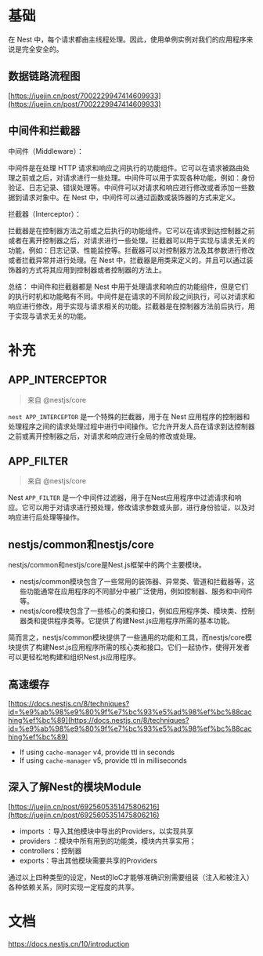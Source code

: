 # 基础

在 Nest 中，每个请求都由主线程处理。因此，使用单例实例对我们的应用程序来说是完全安全的。



## 数据链路流程图

[https://juejin.cn/post/7002229947414609933](https://juejin.cn/post/7002229947414609933)



## 中间件和拦截器

中间件（Middleware）：

中间件是在处理 HTTP 请求和响应之间执行的功能组件。它可以在请求被路由处理之前或之后，对请求进行一些处理。中间件可以用于实现各种功能，例如：身份验证、日志记录、错误处理等。中间件可以对请求和响应进行修改或者添加一些数据到请求对象中。在 Nest 中，中间件可以通过函数或装饰器的方式来定义。

拦截器（Interceptor）：

拦截器是在控制器方法之前或之后执行的功能组件。它可以在请求到达控制器之前或者在离开控制器之后，对请求进行一些处理。拦截器可以用于实现与请求无关的功能，例如：日志记录、性能监控等。拦截器可以对控制器方法及其参数进行修改或者拦截异常并进行处理。在 Nest 中，拦截器是用类来定义的，并且可以通过装饰器的方式将其应用到控制器或者控制器的方法上。

总结： 中间件和拦截器都是 Nest 中用于处理请求和响应的功能组件，但是它们的执行时机和功能略有不同。中间件是在请求的不同阶段之间执行，可以对请求和响应进行修改，用于实现与请求相关的功能。拦截器是在控制器方法前后执行，用于实现与请求无关的功能。





# 补充



## APP_INTERCEPTOR

>  来自 @nestjs/core

`nest APP_INTERCEPTOR` 是一个特殊的拦截器，用于在 Nest 应用程序的控制器和处理程序之间的请求处理过程中进行中间操作。它允许开发人员在请求到达控制器之前或离开控制器之后，对请求和响应进行全局的修改或处理。



## APP_FILTER

> 来自 @nestjs/core

Nest `APP_FILTER` 是一个中间件过滤器，用于在Nest应用程序中过滤请求和响应。它可以用于对请求进行预处理，修改请求参数或头部，进行身份验证，以及对响应进行后处理等操作。





## nestjs/common和nestjs/core 

nestjs/common和nestjs/core是Nest.js框架中的两个主要模块。

* nestjs/common模块包含了一些常用的装饰器、异常类、管道和拦截器等，这些功能通常在应用程序的不同部分中被广泛使用，例如控制器、服务和中间件等。
* nestjs/core模块包含了一些核心的类和接口，例如应用程序类、模块类、控制器类和提供程序类等。它提供了构建Nest.js应用程序所需的基本功能。

简而言之，nestjs/common模块提供了一些通用的功能和工具，而nestjs/core模块提供了构建Nest.js应用程序所需的核心类和接口。它们一起协作，使得开发者可以更轻松地构建和组织Nest.js应用程序。





## 高速缓存

[https://docs.nestjs.cn/8/techniques?id=%e9%ab%98%e9%80%9f%e7%bc%93%e5%ad%98%ef%bc%88caching%ef%bc%89](https://docs.nestjs.cn/8/techniques?id=%e9%ab%98%e9%80%9f%e7%bc%93%e5%ad%98%ef%bc%88caching%ef%bc%89)

- If using `cache-manager` v4, provide ttl in seconds
- If using `cache-manager` v5, provide ttl in milliseconds







## 深入了解Nest的模块Module

[https://juejin.cn/post/6925605351475806216](https://juejin.cn/post/6925605351475806216)

- imports ：导入其他模块中导出的Providers，以实现共享
- providers ：模块中所有用到的功能类，模块内共享实用；
- controllers：控制器
- exports：导出其他模块需要共享的Providers

通过以上四种类型的设定，Nest的IoC才能够准确识别需要组装（注入和被注入）各种依赖关系，同时实现一定程度的共享。



# 文档

https://docs.nestjs.cn/10/introduction

